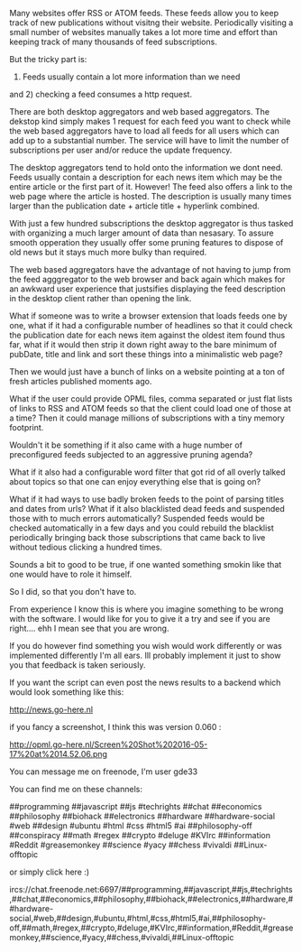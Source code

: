 Many websites offer RSS or ATOM feeds. These feeds allow you to keep track of new publications without visitng their website. Periodically visiting a small number of websites manually takes a lot more time and effort than keeping track of many thousands of feed subscriptions.

But the tricky part is:

1) Feeds usually contain a lot more information than we need 

and 2) checking a feed consumes a http request.

There are both desktop aggregators and web based aggregators. The dekstop kind simply makes 1 request for each feed you want to check while the web based aggregators have to load all feeds for all users which can add up to a substantial number. The service will have to limit the number of subscriptions per user and/or reduce the update frequency.

The desktop aggregators tend to hold onto the information we dont need. Feeds usually contain a description for each news item which may be the entire article or the first part of it. However! The feed also offers a link to the web page where the article is hosted. The description is usually many times larger than the publication date + article title + hyperlink combined.

With just a few hundred subscriptions the desktop aggregator is thus tasked with organizing a much larger amount of data than nesasary. To assure smooth opperation they usually offer some pruning features to dispose of old news but it stays much more bulky than required.

The web based aggregators have the advantage of not having to jump from the feed agggregator to the web browser and back again which makes for an awkward user experience that justsifies displaying the feed description in the desktop client rather than opening the link.

What if someone was to write a browser extension that loads feeds one by one, what if it had a configurable number of headlines so that it could check the publication date for each news item against the oldest item found thus far, what if it would then strip it down right away to the bare minimum of pubDate, title and link and sort these things into a minimalistic web page?

Then we would just have a bunch of links on a website pointing at a ton of fresh articles published moments ago.

What if the user could provide OPML files, comma separated or just flat lists of links to RSS and ATOM feeds so that the client could load one of those at a time? Then it could manage millions of subscriptions with a tiny memory footprint.

Wouldn't it be something if it also came with a huge number of preconfigured feeds subjected to an aggressive pruning agenda? 

What if it also had a configurable word filter that got rid of all overly talked about topics so that one can enjoy everything else that is going on?

What if it had ways to use badly broken feeds to the point of parsing titles and dates from urls? What if it also blacklisted dead feeds and suspended those with to much errors automatically? Suspended feeds would be checked automatically in a few days and you could rebuild the blacklist periodically bringing back those subscriptions that came back to live without tedious clicking a hundred times.

Sounds a bit to good to be true, if one wanted something smokin like that one would have to role it himself.

So I did, so that you don't have to.

From experience I know this is where you imagine something to be wrong with the software. I would like for you to give it a try and see if you are right.... ehh I mean see that you are wrong.

If you do however find something you wish would work differently or was implemented differently I'm all ears. Ill probably implement it just to show you that feedback is taken seriously.

If you want the script can even post the news results to a backend which would look something like this:

http://news.go-here.nl

if you fancy a screenshot, I think this was version 0.060 :

http://opml.go-here.nl/Screen%20Shot%202016-05-17%20at%2014.52.06.png

You can message me on freenode, I'm user gde33 

You can find me on these channels:

##programming
##javascript
##js
#techrights
##chat
##economics
##philosophy
##biohack
##electronics
##hardware
##hardware-social
#web
##design
#ubuntu
#html
#css
#html5
#ai
##philosophy-off
##conspiracy
##math
#regex
##crypto
#deluge
#KVIrc
##information
#Reddit
#greasemonkey
##science
#yacy
##chess
#vivaldi
##Linux-offtopic

or simply click here :)

ircs://chat.freenode.net:6697/##programming,##javascript,##js,#techrights,##chat,##economics,##philosophy,##biohack,##electronics,##hardware,##hardware-social,#web,##design,#ubuntu,#html,#css,#html5,#ai,##philosophy-off,##math,#regex,##crypto,#deluge,#KVIrc,##information,#Reddit,#greasemonkey,##science,#yacy,##chess,#vivaldi,##Linux-offtopic

